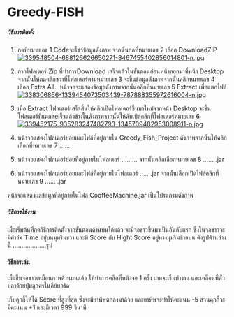# Greedy-FISH
 ##### วิธีการติดตั้ง
 
1. กดที่หมายเลข 1 Codeจะโชว์ข้อมูลดังภาพ จากนั้นกดที่หมายเลข 2 เลือก DownloadZIP
[![339548504-688126626650271-8467455402856014801-n.jpg](https://i.postimg.cc/c4gDbsKg/339548504-688126626650271-8467455402856014801-n.jpg)](https://postimg.cc/GHRJBnxd)


2. ลากโฟลเดอร์ Zip ที่ทําการDownload เสร็จแล้วในขั้นตอนก่อนหน้าออกมาที่หน้า Desktop จากนั้นให้กดคลิกขวาที่โฟลเดอร์ตามหมายเลข 3 จะขึ้นข้อมูลดังภาพจากนั้นคลิกหมายเลข 4 เลือก Extra All...หน้าจอจะแสดงข้อมูลดังภาพจากนั้นคลิกที่หมายเลข 5 Extract เพื่อแตกไฟล์
[![338306866-1339454073503439-787888355972616004-n.jpg](https://i.postimg.cc/mrmtryKx/338306866-1339454073503439-787888355972616004-n.jpg)](https://postimg.cc/XZyVHdVx)




3. เมื่อ Extract  โฟลเดอร์เสร็จสิ้นให้คลิกเปิดโฟลเดอร์ขึ้นมาใหม่จากหน้า Desktop จะขึ้นโฟลเดอร์ที่แตกสeเร็จแล้วข้างในดังภาพจากนั้นให้ดับเบิลคลิกที่โฟลเดอร์หมายเลข 6
[![339452175-935283247482793-1345709482953008911-n.jpg](https://i.postimg.cc/XNCwYXc2/339452175-935283247482793-1345709482953008911-n.jpg)](https://postimg.cc/F1hfPr6c)




4. หน้าจอแสดงโฟลเดอร์ย่อยและไฟล์ที่อยู่ภายใน Greedy_Fish_Project ดังภาพจากนั้นให้คลิกเลือกที่หมายเลข 7 .......



5. หน้าจอแสดงโฟลเดอร์ย่อยที่อยู่ภายในโฟลเดอร์ ......... จากนั้นคลิกเลือกหมายเลข 8 ...... .jar



6. หน้าจอแสดงโฟลเดอร์ย่อยและไฟล์ที่อยู่ภายในโฟลเดอร์ ..... .jar จากนั้นเลือกเปิดไฟล์คลิกที่หมายเลข 9 ...... .jar



หน้าจอแสดงผลข้อมูลที่อยู่ภายในไฟล์ CooffeeMachine.jar เป็นโปรแกรมดังภาพ




 ##### วิธีการใช้งาน
 เมื่อเริ่มต้นที่กดวิธีการติดตั้งจากขั้นตอนด้านบนได้แล้ว จะมีจอขาวขึ้นมาเป็นอันดับแรก ซึ่งในจอขาวจะมีคำว่k Time อยู่บนมุมริมขวา
 และมี Score กับ Hight Score อยู่ทางมุมริมซ้ายบน ดังรูปด้านล่างนี้
 ...................รูป
 
 #### วิธีการเล่น
 
 เมื่อขึ้นจอขาวเหมือนภาพด้านบนแล้ว ให้ทำการคลิกที่หน้าจอ 1 ครั้ง เกมจะเริ่มทำงาน และเคลื่อนที่ตัวปลาด้วยปุ่มลูกศรในคีย์บอร์ด 

 
 เก็บคุกกี้ให้ได้ Score ที่สูงที่สุด ซึ่งจะมียาพิษตกลงมาด้วย และยาพิษจะทำให้คะแนน -5 ส่วนคุกกี้จะมีคะแนน +1 และมีเวลา 999 วินาที
 
     
